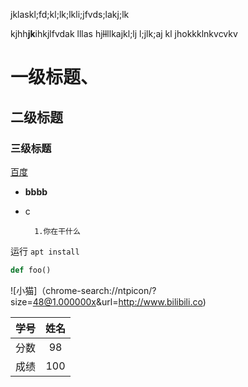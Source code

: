 jklaskl;fd;kl;lk;lkli;jfvds;lakj;lk

kjhh**jk**ihkjlfvdak
lllas hj~~ll~~llkajkl;lj
l;jlk;aj kl
jhokkklnkvcvkv

# 一级标题、

## 二级标题

### 三级标题

[百度](www.baidu.com)

* **bbbb**

* c
    
        1.你在干什么  


运行  `apt install`

```python
def foo()
```
![小猫]（chrome-search://ntpicon/?size=48@1.000000x&url=http://www.bilibili.co)




| 学号 | 姓名 |  
|:----- |:-----:|  
|分数 | 98 |
| 成绩| 100|